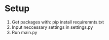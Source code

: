 # Setup
1. Get packages with: pip install requiremnts.txt
2. Input neccessary settings in settings.py
3. Run main.py
